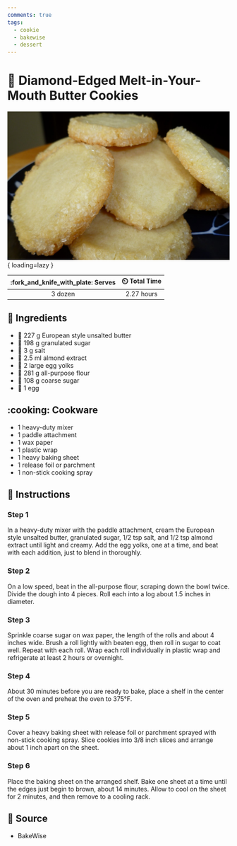 ```yaml
---
comments: true
tags:
  - cookie
  - bakewise
  - dessert
---
```

# :cookie: Diamond-Edged Melt-in-Your-Mouth Butter Cookies

![Diamond-Edged Melt-in-Your-Mouth Butter Cookies][1]{ loading=lazy }

| :fork_and_knife_with_plate: Serves | :timer_clock: Total Time |
|:----------------------------------:|:-----------------------: |
| 3 dozen | 2.27 hours |

## :salt: Ingredients

- :butter: 227 g European style unsalted butter
- :candy: 198 g granulated sugar
- :salt: 3 g salt
- :chestnut: 2.5 ml almond extract
- :egg: 2 large egg yolks
- :ear_of_rice: 281 g all-purpose flour
- :candy: 108 g coarse sugar
- :egg: 1 egg

## :cooking: Cookware

- 1 heavy-duty mixer
- 1 paddle attachment
- 1 wax paper
- 1 plastic wrap
- 1 heavy baking sheet
- 1 release foil or parchment
- 1 non-stick cooking spray

## :pencil: Instructions

### Step 1

In a heavy-duty mixer with the paddle attachment, cream the European style unsalted butter, granulated sugar, 1/2 tsp
salt, and 1/2 tsp almond extract until light and creamy. Add the egg yolks, one at a time, and beat with each addition,
just to blend in thoroughly.

### Step 2

On a low speed, beat in the all-purpose flour, scraping down the bowl twice. Divide the dough into 4 pieces. Roll each
into a log about 1.5 inches in diameter.

### Step 3

Sprinkle coarse sugar on wax paper, the length of the rolls and about 4 inches wide. Brush a roll lightly with beaten
egg, then roll in sugar to coat well. Repeat with each roll. Wrap each roll individually in plastic wrap and refrigerate
at least 2 hours or overnight.

### Step 4

About 30 minutes before you are ready to bake, place a shelf in the center of the oven and preheat the oven to 375°F.

### Step 5

Cover a heavy baking sheet with release foil or parchment sprayed with non-stick cooking spray. Slice cookies into 3/8
inch slices and arrange about 1 inch apart on the sheet.

### Step 6

Place the baking sheet on the arranged shelf. Bake one sheet at a time until the edges just begin to brown, about 14
minutes. Allow to cool on the sheet for 2 minutes, and then remove to a cooling rack.

## :link: Source

- BakeWise

[1]: <../assets/images/diamond-edged-melt-in-your-mouth-butter-cookies.jpg>
